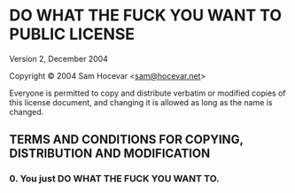 DO WHAT THE FUCK YOU WANT TO PUBLIC LICENSE
===========================================

Version 2, December 2004

Copyright &copy; 2004 Sam Hocevar &lt;<sam@hocevar.net>&gt;

Everyone is permitted to copy and distribute verbatim or modified copies of this license document, and changing it is allowed as long as the name is changed.

## TERMS AND CONDITIONS FOR COPYING, DISTRIBUTION AND MODIFICATION

### 0. You just DO WHAT THE FUCK YOU WANT TO.
